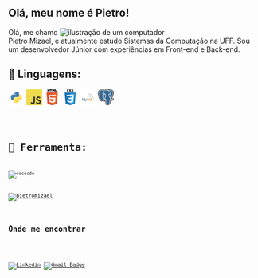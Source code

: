 ## Olá, meu nome é <strong>Pietro!</strong>

<img src="https://raw.githubusercontent.com/MicaelliMedeiros/micaellimedeiros/master/image/computer-illustration.png" alt="ilustração de um computador" min-width="400px" max-width="400px" width="400px" align="right">

<p align="left"> 
  Olá, me chamo Pietro Mizael, e atualmente estudo Sistemas da Computação na UFF. Sou um desenvolvedor
  Júnior com experiências em Front-end e Back-end.
</p>

<h2 align="left" >
🦄 Linguagens:
</h2>
<code><img height="32" src="https://raw.githubusercontent.com/github/explore/80688e429a7d4ef2fca1e82350fe8e3517d3494d/topics/python/python.png" alt="Python"/></code>
<code><img height="32" src="https://raw.githubusercontent.com/github/explore/80688e429a7d4ef2fca1e82350fe8e3517d3494d/topics/javascript/javascript.png" alt="Javascript"/></code>
<code><img height="32" src="https://raw.githubusercontent.com/github/explore/80688e429a7d4ef2fca1e82350fe8e3517d3494d/topics/html/html.png" alt="HTML5"/></code>
<code><img height="32" src="https://raw.githubusercontent.com/github/explore/80688e429a7d4ef2fca1e82350fe8e3517d3494d/topics/css/css.png" alt="CSS"/></code>
<code><img height="32" src="https://raw.githubusercontent.com/github/explore/80688e429a7d4ef2fca1e82350fe8e3517d3494d/topics/mysql/mysql.png" alt="MySQL"/></code>
<code><img height="32" src="https://raw.githubusercontent.com/github/explore/80688e429a7d4ef2fca1e82350fe8e3517d3494d/topics/postgresql/postgresql.png" alt="PostegreSQL"/><code>

<h1 align="left">
💼 Ferramenta:
</h1>
<code><img height="32" src="https://img.shields.io/badge/-Visual%20Studio%20Code-333333?style=flat&logo=visual-studio-code&logoColor=007ACC" alt="vscocde"></code>

[![pietromizael](https://github-readme-stats.vercel.app/api/top-langs/?username=pietromizael&hide=html&layout=compact&theme=dark)](https://github.com/anuraghazra/github-readme-stats)

<h2>Onde me encontrar</h2>

[![Linkedin](https://img.shields.io/badge/-Pietro-blue?style=flat-square&logo=Linkedin&logoColor=white&link=https://www.linkedin.com/in/pietro-mizael-a863b3252/)](https://www.linkedin.com/in/pietro-mizael-a863b3252/)
[![Gmail Badge](https://img.shields.io/badge/-pietromizael@email.com-006bed?style=flat-square&logo=Gmail&logoColor=white&link=mailto:pietromizael@gmail.com)](pietromizael@gmail.com)
